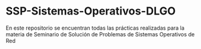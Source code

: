 # SSP-Sistemas-Operativos-DLGO
En este repositorio se encuentran todas las prácticas realizadas para la materia de Seminario de Solución de Problemas de Sistemas Operativos de Red
